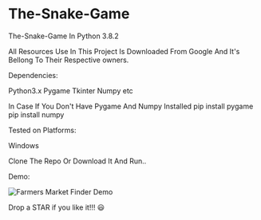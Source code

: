 # The-Snake-Game
The-Snake-Game In Python 3.8.2  

All Resources Use In This Project Is Downloaded From Google And It's Bellong To Their Respective owners.

Dependencies:

  Python3.x
  Pygame 
  Tkinter
  Numpy
  etc

In Case If You Don't Have Pygame And Numpy Installed
  pip install pygame
  pip install numpy

Tested on Platforms:

  Windows

Clone The Repo Or Download It And Run..

Demo:

![Farmers Market Finder Demo](Demo/The-Snake-Game.gif)




Drop a STAR if you like it!!! 😃
